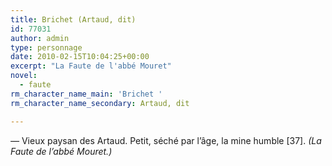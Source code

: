 ```yaml
---
title: Brichet (Artaud, dit)
id: 77031
author: admin
type: personnage
date: 2010-02-15T10:04:25+00:00
excerpt: "La Faute de l'abbé Mouret"
novel:
  - faute
rm_character_name_main: 'Brichet '
rm_character_name_secondary: Artaud, dit

---
```

_—_ Vieux paysan des Artaud. Petit, séché par l&rsquo;âge, la mine humble [37]. _(La Faute de l&rsquo;abbé Mouret.)_